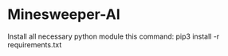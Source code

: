 # Minesweeper-AI

Install all necessary python module this command:
    pip3 install -r requirements.txt
    
